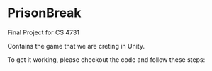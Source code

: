 PrisonBreak
===========

Final Project for CS 4731

Contains the game that we are creting in Unity. 

To get it working, please checkout the code and follow these steps:

